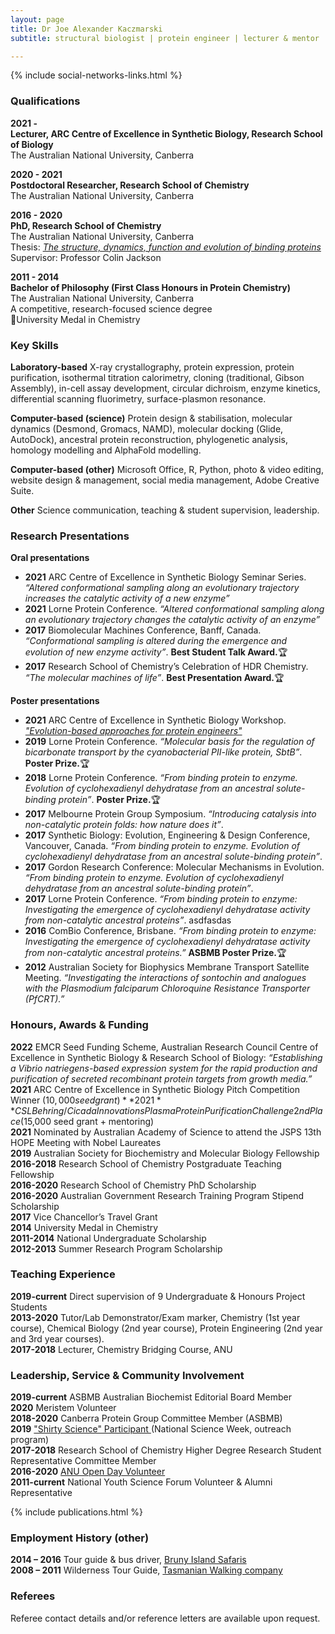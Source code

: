 ```yaml
---
layout: page
title: Dr Joe Alexander Kaczmarski
subtitle: structural biologist | protein engineer | lecturer & mentor

---
```

{% include social-networks-links.html %}
&nbsp;

### Qualifications

**2021 -**  
**Lecturer, ARC Centre of Excellence in Synthetic Biology, Research School of Biology**  
The Australian National University, Canberra 

**2020 - 2021**  
**Postdoctoral Researcher, Research School of Chemistry**  
The Australian National University, Canberra 

**2016 - 2020**  
**PhD, Research School of Chemistry**  
The Australian National University, Canberra  
Thesis: <a href="https://openresearch-repository.anu.edu.au/handle/1885/207339" target="_blank" ><i>The structure, dynamics, function and evolution of binding proteins</i></a>  
Supervisor: Professor Colin Jackson  

**2011 - 2014**  
**Bachelor of Philosophy (First Class Honours in Protein Chemistry)**  
The Australian National University, Canberra  
A competitive, research-focused science degree  
🏅University Medal in Chemistry  						

### Key Skills
**Laboratory-based**
X-ray crystallography, protein expression, protein purification, isothermal titration calorimetry, cloning (traditional, Gibson Assembly), in-cell assay development, circular dichroism, enzyme kinetics, differential scanning fluorimetry, surface-plasmon resonance.  

**Computer-based (science)**
Protein design & stabilisation, molecular dynamics (Desmond, Gromacs, NAMD), molecular docking (Glide, AutoDock), ancestral protein reconstruction, phylogenetic analysis, homology modelling and AlphaFold modelling. 
   
**Computer-based (other)**
Microsoft Office, R, Python, photo & video editing, website design & management, social media management, Adobe Creative Suite.   
  
**Other**
Science communication, teaching & student supervision, leadership.   

### Research Presentations
**Oral presentations**
-	**2021** ARC Centre of Excellence in Synthetic Biology Seminar Series. _“Altered conformational sampling along an evolutionary trajectory increases the catalytic activity of a new enzyme”_
-	**2021** Lorne Protein Conference. _“Altered conformational sampling along an evolutionary trajectory changes the catalytic activity of an enzyme”_
-	**2017** Biomolecular Machines Conference, Banff, Canada. _“Conformational sampling is altered during the emergence and evolution of new enzyme activity”_. **Best Student Talk Award.**🏆
-	**2017** Research School of Chemistry’s Celebration of HDR Chemistry. _“The molecular machines of life”_. **Best Presentation Award.**🏆

**Poster presentations**
- **2021** ARC Centre of Excellence in Synthetic Biology Workshop. [_"Evolution-based approaches for protein engineers"_](/arc-coesb-workshop-2021) 
- **2019**	Lorne Protein Conference. _“Molecular basis for the regulation of bicarbonate transport by the cyanobacterial PII-like protein, SbtB”_. **Poster Prize.**🏆
- **2018**	Lorne Protein Conference. _“From binding protein to enzyme. Evolution of cyclohexadienyl dehydratase from an ancestral solute-binding protein”_. **Poster Prize.**🏆
- **2017**	Melbourne Protein Group Symposium. _“Introducing catalysis into non-catalytic protein folds: how nature does it”_. 
- **2017**	Synthetic Biology: Evolution, Engineering & Design Conference, Vancouver, Canada. _“From binding protein to enzyme. Evolution of cyclohexadienyl dehydratase from an ancestral solute-binding protein”_. 
- **2017**	Gordon Research Conference: Molecular Mechanisms in Evolution. _“From binding protein to enzyme. Evolution of cyclohexadienyl dehydratase from an ancestral solute-binding protein”_.
- **2017**	Lorne Protein Conference. _“From binding protein to enzyme: Investigating the emergence of cyclohexadienyl dehydratase activity from non-catalytic ancestral proteins”_. asdfasdas
- **2016**	ComBio Conference, Brisbane. _“From binding protein to enzyme: Investigating the emergence of cyclohexadienyl dehydratase activity from non-catalytic ancestral proteins.”_ **ASBMB Poster Prize.**🏆
- **2012**	Australian Society for Biophysics Membrane Transport Satellite Meeting. _“Investigating the interactions of sontochin and analogues with the Plasmodium falciparum Chloroquine Resistance Transporter (PfCRT).”_ 

### Honours, Awards & Funding
**2022** EMCR Seed Funding Scheme, Australian Research Council Centre of Excellence in Synthetic Biology & Research School of Biology: <i>“Establishing a Vibrio natriegens-based expression system for the rapid production and purification of secreted recombinant protein targets from growth media.”</i>   
**2021** ARC Centre of Excellence in Synthetic Biology Pitch Competition Winner ($10,000 seed grant)  
**2021** CSL Behring/Cicada Innovations Plasma Protein Purification Challenge 2nd Place ($15,000 seed grant + mentoring)  
**2021** Nominated by Australian Academy of Science to attend the JSPS 13th HOPE Meeting with Nobel Laureates   
**2019** Australian Society for Biochemistry and Molecular Biology Fellowship  
**2016-2018** ‍Research School of Chemistry Postgraduate Teaching Fellowship  
**2016-2020** Research School of Chemistry PhD Scholarship  
**2016-2020** ‍Australian Government Research Training Program Stipend Scholarship  
**2017** Vice Chancellor’s Travel Grant  
**2014** University Medal in Chemistry	  
**2011-2014** National Undergraduate Scholarship  
**2012-2013** Summer Research Program Scholarship	  

### Teaching Experience
**2019-current**  Direct supervision of 9 Undergraduate & Honours Project Students  
**2013-2020**     Tutor/Lab Demonstrator/Exam marker, Chemistry (1st year course), Chemical Biology (2nd year course), Protein Engineering (2nd year and 3rd year courses).  
**2017-2018** Lecturer, Chemistry Bridging Course, ANU  

### Leadership, Service & Community Involvement
**2019-current** ASBMB Australian Biochemist Editorial Board Member  
**2020** Meristem Volunteer  
**2018-2020** Canberra Protein Group Committee Member (ASBMB)  
**2019** <a href="http://www.shirtyscience.com/uploads/8/5/5/6/85566438/protein_orig.png" target="_blank"> "Shirty Science" Participant </a> (National Science Week, outreach program)  
**2017-2018** Research School of Chemistry Higher Degree Research Student Representative Committee Member  
**2016-2020** <a href="https://www.canberratimes.com.au/story/6045025/canberra-universities-show-off-at-open-days/" target="_blank">ANU Open Day Volunteer</a>  
**2011-current** National Youth Science Forum Volunteer & Alumni Representative  

{% include publications.html %}
<br>
### Employment History (other)
**2014 – 2016** Tour guide & bus driver, <a href="https://www.brunyislandsafaris.com/" target="_blank">Bruny Island Safaris</a>  
**2008 – 2011**	Wilderness Tour Guide, <a href="https://www.taswalkingco.com.au/" target="_blank">Tasmanian Walking company</a>  

### Referees
Referee contact details and/or reference letters are available upon request. 

